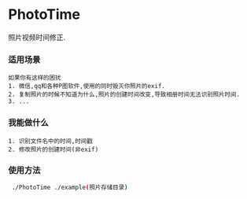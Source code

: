 # PhotoTime
照片视频时间修正.
### 适用场景
```
如果你有这样的困扰
1. 微信,qq和各种P图软件,使用的同时毁灭你照片的exif.
2. 复制照片的时候不知道为什么,照片的创建时间改变,导致相册时间无法识别照片时间.
3. ...
```

### 我能做什么
```
1. 识别文件名中的时间,时间戳
2. 修改照片的创建时间(非exif)
```

### 使用方法
```bash
 ./PhotoTime ./example(照片存储目录)
```